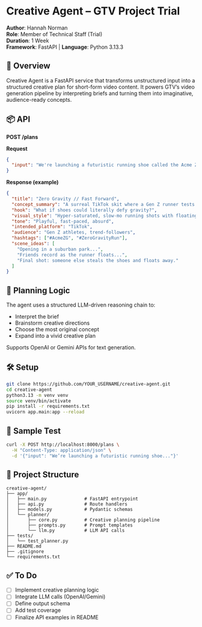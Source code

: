 # Creative Agent – GTV Project Trial

**Author**: Hannah Norman  
**Role**: Member of Technical Staff (Trial)  
**Duration**: 1 Week  
**Framework**: FastAPI | **Language**: Python 3.13.3

## 🚀 Overview

Creative Agent is a FastAPI service that transforms unstructured input into a structured creative plan for short-form video content. It powers GTV’s video generation pipeline by interpreting briefs and turning them into imaginative, audience-ready concepts.

## 📦 API

**POST /plans**

**Request**
```json
{
  "input": "We're launching a futuristic running shoe called the Acme ZG. It's lightweight, zero-gravity inspired, and designed for speed. Target audience is Gen Z runners on TikTok."
}
```

**Response (example)**
```json
{
  "title": "Zero Gravity // Fast Forward",
  "concept_summary": "A surreal TikTok skit where a Gen Z runner tests the Acme ZG shoes and literally lifts off the ground...",
  "hook": "What if shoes could literally defy gravity?",
  "visual_style": "Hyper-saturated, slow-mo running shots with floating effects.",
  "tone": "Playful, fast-paced, absurd",
  "intended_platform": "TikTok",
  "audience": "Gen Z athletes, trend-followers",
  "hashtags": ["#AcmeZG", "#ZeroGravityRun"],
  "scene_ideas": [
    "Opening in a suburban park...",
    "Friends record as the runner floats...",
    "Final shot: someone else steals the shoes and floats away."
  ]
}
```

## 🧠 Planning Logic

The agent uses a structured LLM-driven reasoning chain to:
- Interpret the brief
- Brainstorm creative directions
- Choose the most original concept
- Expand into a vivid creative plan

Supports OpenAI or Gemini APIs for text generation.

## 🛠 Setup

```bash
git clone https://github.com/YOUR_USERNAME/creative-agent.git
cd creative-agent
python3.13 -m venv venv
source venv/bin/activate
pip install -r requirements.txt
uvicorn app.main:app --reload
```

## 🧪 Sample Test

```bash
curl -X POST http://localhost:8000/plans \
  -H "Content-Type: application/json" \
  -d '{"input": "We’re launching a futuristic running shoe..."}'
```

## 📁 Project Structure

```
creative-agent/
├── app/
│   ├── main.py              # FastAPI entrypoint
│   ├── api.py               # Route handlers
│   ├── models.py            # Pydantic schemas
│   └── planner/
│       ├── core.py          # Creative planning pipeline
│       ├── prompts.py       # Prompt templates
│       └── llm.py           # LLM API calls
├── tests/
│   └── test_planner.py
├── README.md
├── .gitignore
└── requirements.txt
```

## ✅ To Do

- [ ] Implement creative planning logic
- [ ] Integrate LLM calls (OpenAI/Gemini)
- [ ] Define output schema
- [ ] Add test coverage
- [ ] Finalize API examples in README

